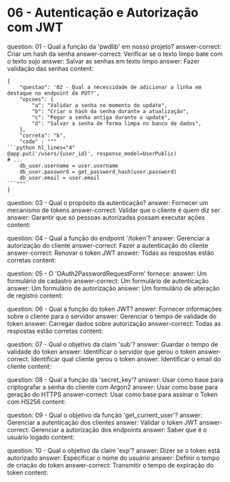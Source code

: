 # 06 - Autenticação e Autorização com JWT

<?quiz?>
question: 01 - Qual a função da 'pwdlib' em nosso projeto?
answer-correct: Criar um hash da senha
answer-correct: Verificar se o texto limpo bate com o texto sujo
answer: Salvar as senhas em texto limpo
answer: Fazer validação das senhas
content:
<?/quiz?>

```quiz
{
    "questao": '02 - Qual a necessidade de adicionar a linha em destaque no endpoint de PUT?',
	"opcoes": {
		"a": "Validar a senha no momento do update",
		"b": "Criar o hash da senha durante a atualização",
		"c": "Pegar a senha antiga durante o update",
		"d": "Salvar a senha de forma limpa no banco de dados",
	},
	"correta": "b",
	"code" : """
```python hl_lines="4"
@app.put('/users/{user_id}', response_model=UserPublic)
# ...
    db_user.username = user.username
    db_user.password = get_password_hash(user.password)
    db_user.email = user.email
```"""
}
```

<?quiz?>
question: 03 - Qual o propósito da autenticação?
answer: Fornecer um mecanismo de tokens
answer-correct: Validar que o cliente é quem diz ser
answer: Garantir que só pessoas autorizadas possam executar ações
content:
<?/quiz?>

<?quiz?>
question: 04 - Qual a função do endpoint '/token'?
answer: Gerenciar a autorização do cliente
answer-correct: Fazer a autenticação do cliente
answer-correct: Renovar o token JWT
answer: Todas as respostas estão corretas
content:
<?/quiz?>

<?quiz?>
question: 05 - O 'OAuth2PasswordRequestForm' fornece:
answer: Um formulário de cadastro
answer-correct: Um formulário de autenticação
answer: Um formulário de autorização
answer: Um formulário de alteração de registro
content:
<?/quiz?>

<?quiz?>
question: 06 - Qual a função do token JWT?
answer: Fornecer informações sobre o cliente para o servidor
answer: Gerenciar o tempo de validade do token
answer: Carregar dados sobre autorização
answer-correct: Todas as respostas estão corretas
content:
<?/quiz?>

<?quiz?>
question: 07 - Qual o objetivo da claim 'sub'?
answer: Guardar o tempo de validade do token
answer: Identificar o servidor que gerou o token
answer-correct: Identificar qual cliente gerou o token
answer: Identificar o email do cliente
content:
<?/quiz?>

<?quiz?>
question: 08 - Qual a função da 'secret_key'?
answer: Usar como base para criptografar a senha do cliente com Argon2
answer: Usar como base para geração do HTTPS
answer-correct: Usar como base para assinar o Token com HS256
content:
<?/quiz?>

<?quiz?>
question: 09 - Qual o objetivo da função 'get_current_user'?
answer: Gerenciar a autenticação dos clientes
answer: Validar o token JWT
answer-correct: Gerenciar a autorização dos endpoints
answer: Saber que é o usuário logado
content:
<?/quiz?>


<?quiz?>
question: 10 - Qual o objetivo da claim 'exp'?
answer: Dizer se o token está autorizado
answer: Especificar o nome do usuário
answer: Definir o tempo de criação do token
answer-correct: Transmitir o tempo de expiração do token
content:
<?/quiz?>
